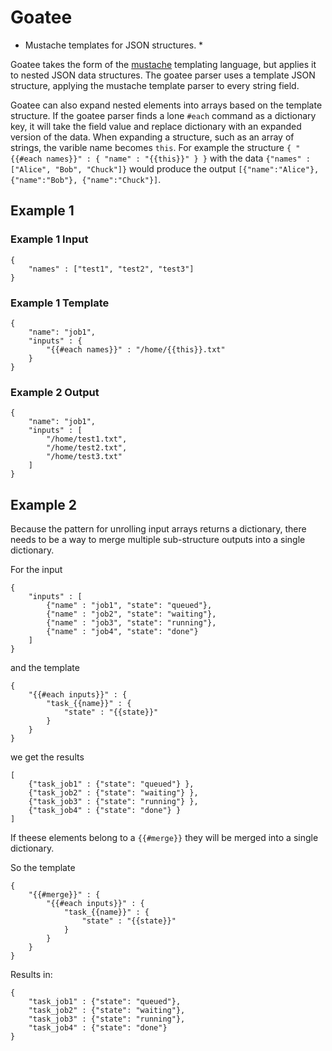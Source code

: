 # Goatee

* Mustache templates for JSON structures. *

Goatee takes the form of the [mustache](https://mustache.github.io/) templating language, but applies it to nested JSON data structures. 
The goatee parser uses a template JSON structure, applying the mustache template parser to every string field. 

Goatee can also expand nested elements into arrays based on the template structure. If the goatee parser finds a lone `#each` command as a dictionary 
key, it will take the field value and replace dictionary with an expanded version of the data. 
When expanding a structure, such as an array of strings, the varible name becomes `this`.
For example the structure `{ "{{#each names}}" : { "name" : "{{this}}" } }` with the data `{"names" : ["Alice", "Bob", "Chuck"]}` would produce the output
`[{"name":"Alice"}, {"name":"Bob"}, {"name":"Chuck"}]`. 


## Example 1

### Example 1 Input 
```
{
    "names" : ["test1", "test2", "test3"]
}
```

### Example 1 Template
```
{
    "name": "job1",
    "inputs" : {
        "{{#each names}}" : "/home/{{this}}.txt"
    }
}
```

### Example 2 Output
```
{
    "name": "job1",
    "inputs" : [
        "/home/test1.txt",
        "/home/test2.txt",
        "/home/test3.txt"
    ]
}
```


## Example 2

Because the pattern for unrolling input arrays returns a dictionary, there needs to be a way to merge multiple sub-structure outputs into a single dictionary.

For the input 
```
{
    "inputs" : [
        {"name" : "job1", "state": "queued"},
        {"name" : "job2", "state": "waiting"},
        {"name" : "job3", "state": "running"},
        {"name" : "job4", "state": "done"}
    ]
}
```

and the template 

```
{
    "{{#each inputs}}" : {
		"task_{{name}}" : {
			"state" : "{{state}}"
		}
	}
}
```

we get the results

```
[
    {"task_job1" : {"state": "queued"} },
    {"task_job2" : {"state": "waiting"} },
    {"task_job3" : {"state": "running"} },
    {"task_job4" : {"state": "done"} }
]
```

If theese elements belong to a `{{#merge}}` they will be merged into a single dictionary.

So the template 
```
{   
    "{{#merge}}" : {
        "{{#each inputs}}" : {
            "task_{{name}}" : {
                "state" : "{{state}}"
            }
        }
    }
}
```

Results in:
```
{
    "task_job1" : {"state": "queued"},
    "task_job2" : {"state": "waiting"},
    "task_job3" : {"state": "running"},
    "task_job4" : {"state": "done"}
}

```
